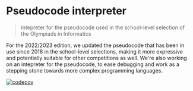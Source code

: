 # Pseudocode interpreter
> Intepreter for the pseudocode used in the school-level selection of the Olympiads in Informatics

For the 2022/2023 edition, we updated the pseudocode that has been in use since 2018 in the school-level selections,
making it more expressive and potentially suitable for other competitions as well. We're also working on an intepreter for the
pseudocode, to ease debugging and work as a stepping stone towards more complex programming languages.

[![codecov](https://codecov.io/gh/algorithm-ninja/pseudocode-interpreter/branch/terry/graph/badge.svg?token=SV4YWIV34C)](https://codecov.io/gh/algorithm-ninja/pseudocode-interpreter)
